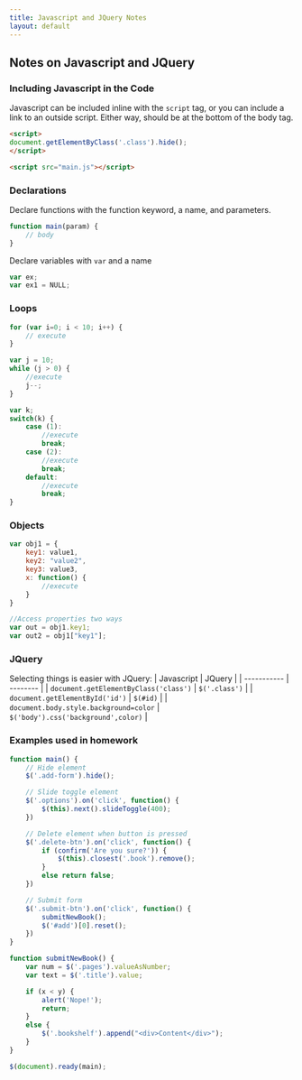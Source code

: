 ```yaml
---
title: Javascript and JQuery Notes
layout: default
---
```


## Notes on Javascript and JQuery

### Including Javascript in the Code
Javascript can be included inline with the `script` tag, or you can include a link to an outside script. Either way, should be at the bottom of the body tag.
```HTML
<script>
document.getElementByClass('.class').hide();
</script>

<script src="main.js"></script>
```

### Declarations
Declare functions with the function keyword, a name, and parameters.
```Javascript
function main(param) {
    // body
}
```
Declare variables with `var` and a name
```Javascript
var ex;
var ex1 = NULL;
```

### Loops
```Javascript
for (var i=0; i < 10; i++) {
    // execute
}

var j = 10;
while (j > 0) {
    //execute
    j--;
}

var k;
switch(k) {
    case (1):
        //execute
        break;
    case (2):
        //execute
        break;
    default:
        //execute
        break;
}
```

### Objects
```Javascript
var obj1 = {
    key1: value1,
    key2: "value2",
    key3: value3,
    x: function() {
        //execute
    }
}

//Access properties two ways
var out = obj1.key1;
var out2 = obj1["key1"];
```

### JQuery
Selecting things is easier with JQuery:
| Javascript | JQuery |
| ----------- | -------- |
| `document.getElementByClass('class')` | `$('.class')` |
| `document.getElementById('id')` | `$(#id)` |
| `document.body.style.background=color` | `$('body').css('background',color)` |

### Examples used in homework
```Javascript
function main() {
    // Hide element
    $('.add-form').hide();

    // Slide toggle element
    $('.options').on('click', function() {
        $(this).next().slideToggle(400);
    })

    // Delete element when button is pressed
    $('.delete-btn').on('click', function() {
        if (confirm('Are you sure?')) {
            $(this).closest('.book').remove();
        }
        else return false;
    })

    // Submit form
    $('.submit-btn').on('click', function() {
        submitNewBook();
        $('#add')[0].reset();
    })
}

function submitNewBook() {
    var num = $('.pages').valueAsNumber;
    var text = $('.title').value;

    if (x < y) {
        alert('Nope!');
        return;
    }
    else {
        $('.bookshelf').append("<div>Content</div>");
    }
}

$(document).ready(main);
```
